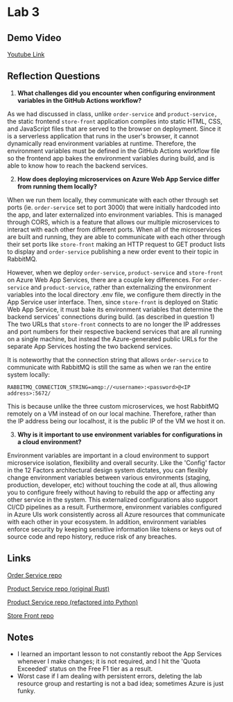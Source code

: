 # Lab 3

## Demo Video

[Youtube Link](https://youtu.be/LekPwWe7yhk)

## Reflection Questions

1. **What challenges did you encounter when configuring environment variables in the GitHub Actions workflow?**

As we had discussed in class, unlike `order-service` and `product-service,` the static frontend `store-front` application compiles into static HTML, CSS, and JavaScript files that are served to the browser on deployment. Since it is a serverless application that runs in the user's browser, it cannot dynamically read environment variables at runtime. Therefore, the environment variables must be defined in the GitHub Actions workflow file so the frontend app bakes the environment variables during build, and is able to know how to reach the backend services.

2. **How does deploying microservices on Azure Web App Service differ from running them locally?**

When we run them locally, they communicate with each other through set ports (ie. `order-service` set to port 3000) that were initially hardcoded into the app, and later externalized into environment variables. This is managed through CORS, which is a feature that allows our multiple microservices to interact with each other from different ports. When all of the microservices are built and running, they are able to communicate with each other through their set ports like `store-front` making an HTTP request to GET product lists to display and `order-service` publishing a new order event to their topic in RabbitMQ.

However, when we deploy `order-service`, `product-service` and `store-front` on Azure Web App Services, there are a couple key differences. For `order-service` and `product-service`, rather than externalizing the environment variables into the local directory .env file, we configure them directly in the App Service user interface. Then, since `store-front` is deployed on Static Web App Service, it must bake its environment variables that determine the backend services' connections during build. (as described in question 1) The two URLs that `store-front` connects to are no longer the IP addresses and port numbers for their respective backend services that are all running on a single machine, but instead the Azure-generated public URLs for the separate App Services hosting the two backend services. 

It is noteworthy that the connection string that allows `order-service` to communicate with RabbitMQ is still the same as when we ran the entire system locally:

`RABBITMQ_CONNECTION_STRING=amqp://<username>:<password>@<IP address>:5672/`

This is because unlike the three custom microservices, we host RabbitMQ remotely on a VM instead of on our local machine. Therefore, rather than the IP address being our localhost, it is the public IP of the VM we host it on.

3. **Why is it important to use environment variables for configurations in a cloud environment?**

Environment variables are important in a cloud environment to support microservice isolation, flexibility and overall security. Like the 'Config' factor in the 12 Factors architectural design system dictates, you can flexibly change environment variables between various environments (staging, production, developer, etc) without touching the code at all, thus allowing you to configure freely without having to rebuild the app or affecting any other service in the system. This externalized configurations also support CI/CD pipelines as a result. Furthermore, environment variables configured in Azure UIs work consistently across all Azure resources that communicate with each other in your ecosystem. In addition, environment variables enforce security by keeping sensitive information like tokens or keys out of source code and repo history, reduce risk of any breaches.

## Links

[Order Service repo](https://github.com/AliceYangAC/order-service)

[Product Service repo (original Rust)](https://github.com/AliceYangAC/product-service)

[Product Service repo (refactored into Python)](https://github.com/AliceYangAC/product-service-python-refactored)

[Store Front repo](https://github.com/AliceYangAC/store-front)

## Notes

- I learned an important lesson to not constantly reboot the App Services whenever I make changes; it is not required, and I hit the 'Quota Exceeded' status on the Free F1 tier as a result.
- Worst case if I am dealing with persistent errors, deleting the lab resource group and restarting is not a bad idea; sometimes Azure is just funky.
